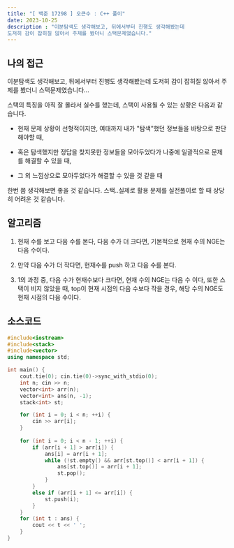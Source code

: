 ```yaml
---
title: "[ 백준 17298 ] 오큰수 : C++ 풀이"
date: 2023-10-25
description : "이분탐색도 생각해보고, 뒤에서부터 진행도 생각해봤는데
도저히 감이 잡히질 않아서 주제를 봤더니 스택문제였습니다."
---
```


## 나의 접근

이분탐색도 생각해보고, 뒤에서부터 진행도 생각해봤는데
도저히 감이 잡히질 않아서 주제를 봤더니 스택문제였습니다...

스택의 특징을 아직 잘 몰라서 실수를 했는데, 스택이 사용될 수 있는 상황은 다음과 같습니다.

- 현재 문제 상황이 선형적이지만, 여태까지 내가 "탐색"했던 정보들을 바탕으로 판단해야할 때,

- 혹은 탐색했지만 정답을 찾지못한 정보들을 모아두었다가 나중에 일괄적으로 문제를 해결할 수 있을 때,

- 그 외 느낌상으로 모아두었다가 해결할 수 있을 것 같을 때

한번 쯤 생각해보면 좋을 것 같습니다. 스택..실제로 활용 문제를 실전풀이로 할 때 상당히 어려운 것 같습니다.

## 알고리즘

1. 현재 수를 보고 다음 수를 본다, 다음 수가 더 크다면, 기본적으로 현재 수의 NGE는 다음 수이다.

2. 만약 다음 수가 더 작다면, 현재수를 push 하고 다음 수를 본다.

3. 1의 과정 중, 다음 수가 현재수보다 크다면, 현재 수의 NGE는 다음 수 이다, 또한 스택이 비지 않았을 때, top이 현재 시점의 다음 수보다 작을 경우, 해당 수의 NGE도 현재 시점의 다음 수이다.

## 소스코드

```cpp
#include<iostream>
#include<stack>
#include<vector>
using namespace std;

int main() {
	cout.tie(0); cin.tie(0)->sync_with_stdio(0);
	int n; cin >> n;
	vector<int> arr(n);
	vector<int> ans(n, -1);
	stack<int> st;

	for (int i = 0; i < n; ++i) {
		cin >> arr[i];
	}
	
	for (int i = 0; i < n - 1; ++i) {
		if (arr[i + 1] > arr[i]) {
			ans[i] = arr[i + 1];
			while (!st.empty() && arr[st.top()] < arr[i + 1]) {
				ans[st.top()] = arr[i + 1];
				st.pop();
			}
		}
		else if (arr[i + 1] <= arr[i]) {
			st.push(i);
		}
	}
	for (int t : ans) {
		cout << t << ' ';
	}
}
```

